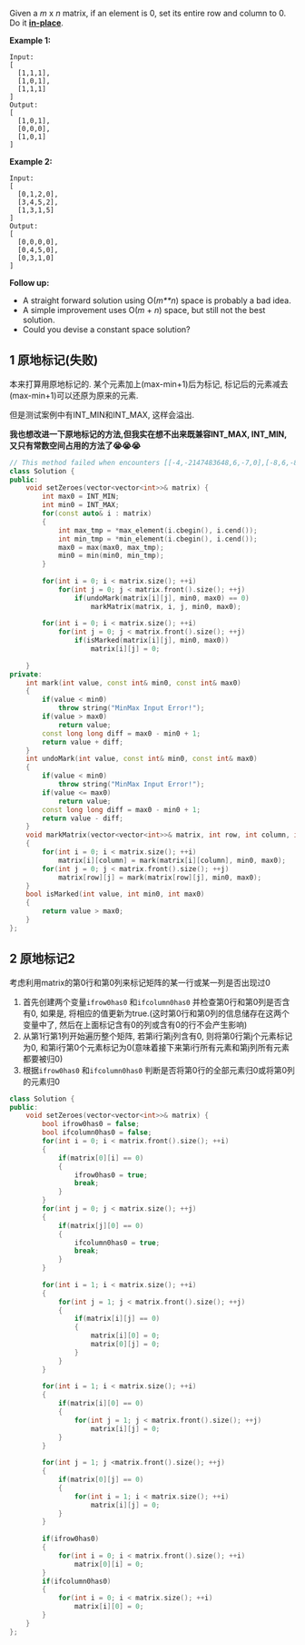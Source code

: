 Given a *m* x *n* matrix, if an element is 0, set its entire row and column to 0. Do it [**in-place**](https://en.wikipedia.org/wiki/In-place_algorithm).

**Example 1:**

```
Input: 
[
  [1,1,1],
  [1,0,1],
  [1,1,1]
]
Output: 
[
  [1,0,1],
  [0,0,0],
  [1,0,1]
]
```

**Example 2:**

```
Input: 
[
  [0,1,2,0],
  [3,4,5,2],
  [1,3,1,5]
]
Output: 
[
  [0,0,0,0],
  [0,4,5,0],
  [0,3,1,0]
]
```

**Follow up:**

- A straight forward solution using O(*m**n*) space is probably a bad idea.
- A simple improvement uses O(*m* + *n*) space, but still not the best solution.
- Could you devise a constant space solution?

## 1 原地标记(失败)

本来打算用原地标记的. 某个元素加上(max-min+1)后为标记, 标记后的元素减去(max-min+1)可以还原为原来的元素.

但是测试案例中有INT_MIN和INT_MAX, 这样会溢出.

**我也想改进一下原地标记的方法,但我实在想不出来既兼容INT_MAX, INT_MIN, 又只有常数空间占用的方法了😭😭😭**

```c++
// This method failed when encounters [[-4,-2147483648,6,-7,0],[-8,6,-8,-6,0],[2147483647,2,-9,-6,-10]]
class Solution {
public:
    void setZeroes(vector<vector<int>>& matrix) {
        int max0 = INT_MIN;
        int min0 = INT_MAX;
        for(const auto& i : matrix)
        {
            int max_tmp = *max_element(i.cbegin(), i.cend());
            int min_tmp = *min_element(i.cbegin(), i.cend());
            max0 = max(max0, max_tmp);
            min0 = min(min0, min_tmp);
        }
               
        for(int i = 0; i < matrix.size(); ++i)
            for(int j = 0; j < matrix.front().size(); ++j)
                if(undoMark(matrix[i][j], min0, max0) == 0)
                    markMatrix(matrix, i, j, min0, max0);
        
        for(int i = 0; i < matrix.size(); ++i)
            for(int j = 0; j < matrix.front().size(); ++j)
                if(isMarked(matrix[i][j], min0, max0))
                    matrix[i][j] = 0;
            
    }
private:
    int mark(int value, const int& min0, const int& max0)
    {
        if(value < min0)
            throw string("MinMax Input Error!");
        if(value > max0)
            return value;
        const long long diff = max0 - min0 + 1;
        return value + diff;
    }
    int undoMark(int value, const int& min0, const int& max0)
    {
        if(value < min0)
            throw string("MinMax Input Error!");
        if(value <= max0)
            return value;
        const long long diff = max0 - min0 + 1;
        return value - diff;
    }
    void markMatrix(vector<vector<int>>& matrix, int row, int column, int min0, int max0)
    {
        for(int i = 0; i < matrix.size(); ++i)
            matrix[i][column] = mark(matrix[i][column], min0, max0);
        for(int j = 0; j < matrix.front().size(); ++j)
            matrix[row][j] = mark(matrix[row][j], min0, max0);
    }
    bool isMarked(int value, int min0, int max0)
    {
        return value > max0;
    }
};
```

## 2 原地标记2 

考虑利用matrix的第0行和第0列来标记矩阵的某一行或某一列是否出现过0

1. 首先创建两个变量`ifrow0has0` 和`ifcolumn0has0` 并检查第0行和第0列是否含有0, 如果是, 将相应的值更新为true.(这时第0行和第0列的信息储存在这两个变量中了, 然后在上面标记含有0的列或含有0的行不会产生影响)
2. 从第1行第1列开始遍历整个矩阵, 若第i行第j列含有0, 则将第0行第j个元素标记为0, 和第i行第0个元素标记为0(意味着接下来第i行所有元素和第j列所有元素都要被归0)
3. 根据`ifrow0has0` 和`ifcolumn0has0` 判断是否将第0行的全部元素归0或将第0列的元素归0

```c++
class Solution {
public:
    void setZeroes(vector<vector<int>>& matrix) {
        bool ifrow0has0 = false;
        bool ifcolumn0has0 = false;
        for(int i = 0; i < matrix.front().size(); ++i)
        {
            if(matrix[0][i] == 0)
            {
                ifrow0has0 = true;
                break;
            }
        }
        for(int j = 0; j < matrix.size(); ++j)
        {
            if(matrix[j][0] == 0)
            {
                ifcolumn0has0 = true;
                break;
            }
        }
        
        for(int i = 1; i < matrix.size(); ++i)
        {
            for(int j = 1; j < matrix.front().size(); ++j)
            {
                if(matrix[i][j] == 0)
                {
                    matrix[i][0] = 0;
                    matrix[0][j] = 0;
                }
            }
        }
        
        for(int i = 1; i < matrix.size(); ++i)
        {
            if(matrix[i][0] == 0)
            {
                for(int j = 1; j < matrix.front().size(); ++j)
                    matrix[i][j] = 0;
            }
        }
        
        for(int j = 1; j <matrix.front().size(); ++j)
        {
            if(matrix[0][j] == 0)
            {
                for(int i = 1; i < matrix.size(); ++i)
                    matrix[i][j] = 0;
            }
        }
        
        if(ifrow0has0)
        {
            for(int i = 0; i < matrix.front().size(); ++i)
                matrix[0][i] = 0;
        }
        if(ifcolumn0has0)
        {
            for(int i = 0; i < matrix.size(); ++i)
                matrix[i][0] = 0;
        }
    }
};
```

